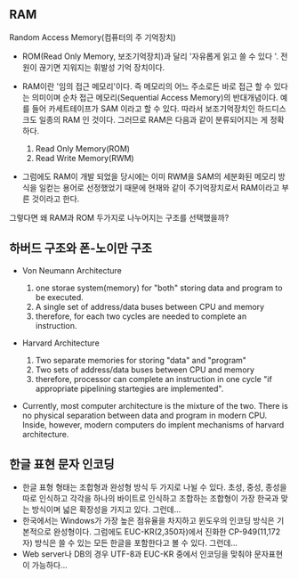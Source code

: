 
## RAM
Random Access Memory(컴퓨터의 주 기억장치)

* ROM(Read Only Memory, 보조기억장치)과 달리 '자유롭게 읽고 쓸 수 있다 '. 전원이 끊기면 지워지는 휘발성 기억 장치이다.

* RAM이란 '임의 접근 메모리'이다. 즉 메모리의 어느 주소로든 바로 접근 할 수 있다는 의미이며 순차 접근 메모리(Sequential Access Memory)의 반대개념이다. 예를 들어 카세트테이프가 SAM 이라고 할 수 있다. 따라서 보조기억장치인 하드디스크도 일종의 RAM 인 것이다. 그러므로 RAM은 다음과 같이 분류되어지는 게 정확하다.
	1. Read Only Memory(ROM)
	2. Read Write Memory(RWM)
	
* 그럼에도 RAM이 개발 되었을 당시에는 이미 RWM을 SAM의 세분화된 메모리 방식을 일컫는 용어로 선정했었기 때문에 현재와 같이 주기억장치로서 RAM이라고 부른 것이라고 한다.

그렇다면 왜 RAM과 ROM 두가지로 나누어지는 구조를 선택했을까?


## 하버드 구조와 폰-노이만 구조
* Von Neumann Architecture
	1. one storae system(memory) for "both" storing data and program to be executed.
	2. A single set of address/data buses between CPU and memory
	3. therefore, for each two cycles are needed to complete an instruction.

* Harvard Architecture
	1. Two separate memories for storing "data" and "program"
	2. Two sets of address/data buses between CPU and memory
	3. therefore, processor can complete an instruction in one cycle "if appropriate pipelining startegies are implemented".

* Currently, most computer architecture is the mixture of the two. There is no physical separation between data and program in modern CPU. Inside, however, modern computers do implent mechanisms of harvard architecture.



## 한글 표현 문자 인코딩
* 한글 표형 형태는 조합형과 완성형 방식 두 가지로 나뉠 수 있다. 초성, 중성, 종성을 따로 인식하고 각각을 하나의 바이트로 인식하고 조합하는 조합형이 가장 한국과 맞는 방식이며 넓은 확장성을 가지고 있다. 그런데...
* 한국에서는 Windows가 가장 높은 점유율을 차지하고 윈도우의 인코딩 방식은 기본적으로 완성형이다. 그럼에도 EUC-KR(2,350자)에서 진화한 CP-949(11,172자) 방식은 쓸 수 있는 모든 한글을 포함한다고 볼 수 있다. 그런데...
* Web server나 DB의 경우 UTF-8과 EUC-KR 중에서 인코딩을 맞춰야 문자표현이 가능하다...
